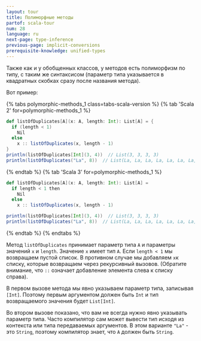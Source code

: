 ```yaml
---
layout: tour
title: Полиморфные методы
partof: scala-tour
num: 28
language: ru
next-page: type-inference
previous-page: implicit-conversions
prerequisite-knowledge: unified-types
---
```


Также как и у обобщенных классов, у методов есть полиморфизм по типу, с таким же синтаксисом (параметр типа указывается в квадратных скобках сразу после названия метода).

Вот пример:

{% tabs polymorphic-methods_1 class=tabs-scala-version %}
{% tab 'Scala 2' for=polymorphic-methods_1 %}

```scala mdoc
def listOfDuplicates[A](x: A, length: Int): List[A] = {
  if (length < 1)
    Nil
  else
    x :: listOfDuplicates(x, length - 1)
}
println(listOfDuplicates[Int](3, 4))  // List(3, 3, 3, 3)
println(listOfDuplicates("La", 8))  // List(La, La, La, La, La, La, La, La)
```

{% endtab %}
{% tab 'Scala 3' for=polymorphic-methods_1 %}

```scala
def listOfDuplicates[A](x: A, length: Int): List[A] =
  if length < 1 then
    Nil
  else
    x :: listOfDuplicates(x, length - 1)

println(listOfDuplicates[Int](3, 4))  // List(3, 3, 3, 3)
println(listOfDuplicates("La", 8))  // List(La, La, La, La, La, La, La, La)
```

{% endtab %}
{% endtabs %}

Метод `listOfDuplicates` принимает параметр типа `A` и параметры значений `x` и `length`. Значение `x` имеет тип `A`. Если `length < 1` мы возвращаем пустой список. В противном случае мы добавляем `x`к списку, которые возвращаем через рекурсивный вызовов. (Обратите внимание, что `::` означает добавление элемента слева к списку справа).

В первом вызове метода мы явно указываем параметр типа, записывая `[Int]`. Поэтому первым аргументом должен быть `Int` и тип возвращаемого значения будет `List[Int]`.

Во втором вызове показано, что вам не всегда нужно явно указывать параметр типа. Часто компилятор сам может вывести тип исходя из контекста или типа передаваемых аргументов. В этом варианте `"La"` - это `String`, поэтому компилятор знает, что `A` должен быть `String`.
